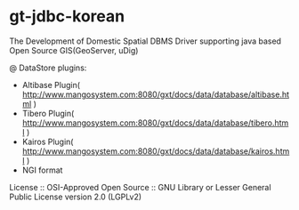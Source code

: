 gt-jdbc-korean
==============

The Development of Domestic Spatial DBMS Driver supporting java based Open Source GIS(GeoServer, uDig)

@ DataStore plugins:
  - Altibase Plugin( http://www.mangosystem.com:8080/gxt/docs/data/database/altibase.html )
  - Tibero Plugin( http://www.mangosystem.com:8080/gxt/docs/data/database/tibero.html )
  - Kairos Plugin( http://www.mangosystem.com:8080/gxt/docs/data/database/kairos.html )
  - NGI format 

License :: OSI-Approved Open Source :: GNU Library or Lesser General Public License version 2.0 (LGPLv2)